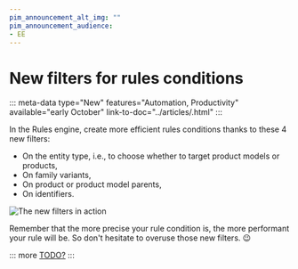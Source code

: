 ```yaml
---
pim_announcement_alt_img: ""
pim_announcement_audience:
- EE
---
```


# New filters for rules conditions
::: meta-data type="New" features="Automation, Productivity" available="early October" link-to-doc="../articles/.html"
:::

In the Rules engine, create more efficient rules conditions thanks to these 4 new filters:
- On the entity type, i.e., to choose whether to target product models or products,
- On family variants,
- On product or product model parents,
- On identifiers.

![The new filters in action](../img/TODO.png)

Remember that the more precise your rule condition is, the more performant your rule will be. So don't hesitate to overuse those new filters. 😉

::: more
[TODO?](../articles/TODO.html)
:::
